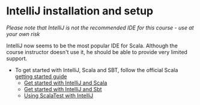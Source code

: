 # IntelliJ installation and setup

*Please note that IntelliJ is not the recommended IDE for this course - use at your own risk*

IntelliJ now seems to be the most popular IDE for Scala. Although the course instructor doesn't use it, he should be able to provide very limited support.

* To get started with IntelliJ, Scala and SBT, follow the official Scala [getting started guide](http://docs.scala-lang.org/getting-started.html)
  - [Get started with IntelliJ and Scala](https://www.scala-lang.org/documentation/getting-started-intellij-track/getting-started-with-scala-in-intellij.html)
  - [Get started with IntelliJ and Sbt](https://www.scala-lang.org/documentation/getting-started-intellij-track/building-a-scala-project-with-intellij-and-sbt.html)
  - [Using ScalaTest with IntelliJ](http://docs.scala-lang.org/getting-started-intellij-track/testing-scala-in-intellij-with-scalatest.html)





